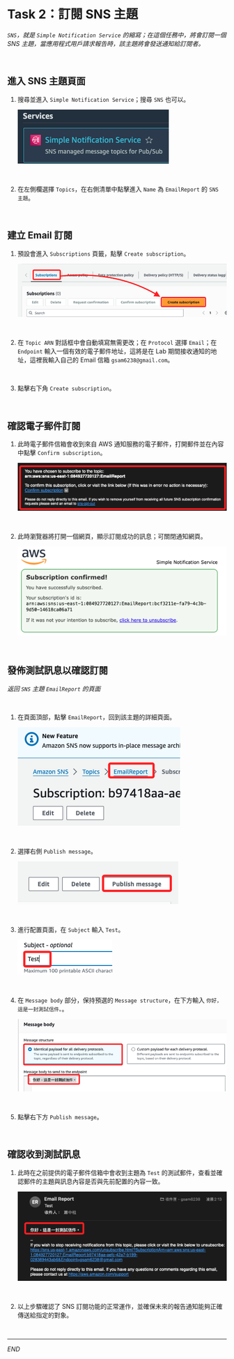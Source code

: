 # Task 2：訂閱 SNS 主題

_`SNS`，就是 `Simple Notification Service` 的縮寫；在這個任務中，將會訂閱一個 SNS 主題，當應用程式用戶請求報告時，該主題將會發送通知給訂閱者。_

<br>

## 進入 SNS 主題頁面

1. 搜尋並進入 `Simple Notification Service`；搜尋 `SNS` 也可以。

    ![](images/img_01.png)

<br>

2. 在左側欄選擇 `Topics`，在右側清單中點擊進入 `Name` 為 `EmailReport` 的 `SNS 主題`。

<br>

## 建立 Email 訂閱

1. 預設會進入 `Subscriptions` 頁籤，點擊 `Create subscription`。

    ![](images/img_24.png)

<br>

2. 在 `Topic ARN` 對話框中會自動填寫無需更改；在 `Protocol` 選擇 `Email`；在 `Endpoint` 輸入一個有效的電子郵件地址，這將是在 Lab 期間接收通知的地址，這裡我輸入自己的 Email 信箱 `gsam6238@gmail.com`。

    

<br>

3. 點擊右下角 `Create subscription`。

<br>

## 確認電子郵件訂閱

1. 此時電子郵件信箱會收到來自 AWS 通知服務的電子郵件，打開郵件並在內容中點擊 `Confirm subscription`。

    ![](images/img_02.png)

<br>

2. 此時瀏覽器將打開一個網頁，顯示訂閱成功的訊息；可關閉通知網頁。

    ![](images/img_03.png)

<br>

## 發佈測試訊息以確認訂閱

_返回 `SNS` 主題 `EmailReport` 的頁面_

<br>

1. 在頁面頂部，點擊 `EmailReport`，回到該主題的詳細頁面。

    ![](images/img_25.png)

<br>

2. 選擇右側 `Publish message`。

    ![](images/img_26.png)

<br>

3. 進行配置頁面，在 `Subject` 輸入 `Test`。

    ![](images/img_27.png)

<br>

4. 在 `Message body` 部分，保持預選的 `Message structure`，在下方輸入 `你好，這是一封測試信件。`。

    ![](images/img_28.png)

<br>

5. 點擊右下方 `Publish message`。

<br>

## 確認收到測試訊息

1. 此時在之前提供的電子郵件信箱中會收到主題為 `Test` 的測試郵件，查看並確認郵件的主題與訊息內容是否與先前配置的內容一致。

    ![](images/img_04.png)

<br>

2. 以上步驟確認了 SNS 訂閱功能的正常運作，並確保未來的報告通知能夠正確傳送給指定的對象。

<br>

___

_END_